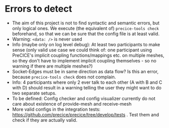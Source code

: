# Errors to detect

- The aim of this project is not to find syntactic and semantic errors, but only logical ones.
  We execute (the equivalent of) `precice-tools check` beforehand, so that we can be sure that the config file is at least
  valid.
- Warning: `<data: />` is never used
- Info (maybe only on log level debug): At least two participants to make sense (only valid use case we could think of: one participant using PreCICE's implicit coupling functions/mappings etc. on multiple meshes, so they don't have to implement implicit coupling themselves - so no warning if there are multiple meshes?)
- Socket-Edges must be in same direction as data flow? Is this an error, because `precice-tools check` does not complain.
- Info: 4 participants where only 2 ever talk to each other (A with B and C with D) should result in a warning telling the user they might want to do two separate setups.
- To be defined: Config checker and config visualizer currently do not care about existence of provide-mesh and receive-mesh
- More valid configs in the integration tests: https://github.com/precice/precice/tree/develop/tests . Test them and check if they are actually valid.
